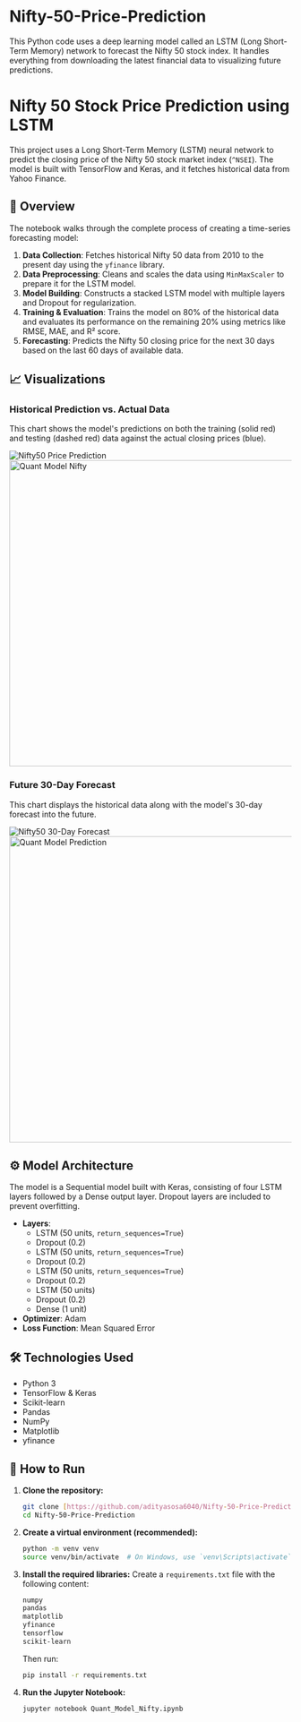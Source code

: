# Nifty-50-Price-Prediction
This Python code uses a deep learning model called an LSTM (Long Short-Term Memory) network to forecast the Nifty 50 stock index. It handles everything from downloading the latest financial data to visualizing future predictions.

# Nifty 50 Stock Price Prediction using LSTM

This project uses a Long Short-Term Memory (LSTM) neural network to predict the closing price of the Nifty 50 stock market index (`^NSEI`). The model is built with TensorFlow and Keras, and it fetches historical data from Yahoo Finance.

## 📜 Overview

The notebook walks through the complete process of creating a time-series forecasting model:
1.  **Data Collection**: Fetches historical Nifty 50 data from 2010 to the present day using the `yfinance` library.
2.  **Data Preprocessing**: Cleans and scales the data using `MinMaxScaler` to prepare it for the LSTM model.
3.  **Model Building**: Constructs a stacked LSTM model with multiple layers and Dropout for regularization.
4.  **Training & Evaluation**: Trains the model on 80% of the historical data and evaluates its performance on the remaining 20% using metrics like RMSE, MAE, and R² score.
5.  **Forecasting**: Predicts the Nifty 50 closing price for the next 30 days based on the last 60 days of available data.

## 📈 Visualizations

### Historical Prediction vs. Actual Data
This chart shows the model's predictions on both the training (solid red) and testing (dashed red) data against the actual closing prices (blue).

![Nifty50 Price Prediction](<img width="1178" height="547" alt="Quant Model Nifty" src="https://github.com/user-attachments/assets/541c7313-fd11-4f4d-8af9-3a02d58c0a13" />
)<img width="1178" height="547" alt="Quant Model Nifty" src="https://github.com/user-attachments/assets/a03ed76e-9186-4c6f-97b8-6ce8d2c066e3" />


### Future 30-Day Forecast
This chart displays the historical data along with the model's 30-day forecast into the future.

![Nifty50 30-Day Forecast](<img width="1178" height="547" alt="Quant Model Prediction" src="https://github.com/user-attachments/assets/e0571113-5b6c-43bc-8ea0-ea770742740f" />
)<img width="1178" height="547" alt="Quant Model Prediction" src="https://github.com/user-attachments/assets/58e3ed0e-2dfe-4c4c-aaea-e7a031cdf62a" />


## ⚙️ Model Architecture

The model is a Sequential model built with Keras, consisting of four LSTM layers followed by a Dense output layer. Dropout layers are included to prevent overfitting.

-   **Layers**:
    -   LSTM (50 units, `return_sequences=True`)
    -   Dropout (0.2)
    -   LSTM (50 units, `return_sequences=True`)
    -   Dropout (0.2)
    -   LSTM (50 units, `return_sequences=True`)
    -   Dropout (0.2)
    -   LSTM (50 units)
    -   Dropout (0.2)
    -   Dense (1 unit)
-   **Optimizer**: Adam
-   **Loss Function**: Mean Squared Error

## 🛠️ Technologies Used

-   Python 3
-   TensorFlow & Keras
-   Scikit-learn
-   Pandas
-   NumPy
-   Matplotlib
-   yfinance

## 🚀 How to Run

1.  **Clone the repository:**
    ```bash
    git clone [https://github.com/adityasosa6040/Nifty-50-Price-Prediction.git](https://github.com/adityasosa6040/Nifty-50-Price-Prediction.git)
    cd Nifty-50-Price-Prediction
    ```

2.  **Create a virtual environment (recommended):**
    ```bash
    python -m venv venv
    source venv/bin/activate  # On Windows, use `venv\Scripts\activate`
    ```

3.  **Install the required libraries:**
    Create a `requirements.txt` file with the following content:
    ```txt
    numpy
    pandas
    matplotlib
    yfinance
    tensorflow
    scikit-learn
    ```
    Then run:
    ```bash
    pip install -r requirements.txt
    ```

4.  **Run the Jupyter Notebook:**
    ```bash
    jupyter notebook Quant_Model_Nifty.ipynb
    ```
